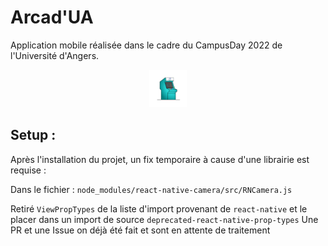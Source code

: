 # Arcad'UA

Application mobile réalisée dans le cadre du CampusDay 2022 de l'Université d'Angers.

<div style="text-align: center;" align="center" >
    <img src="./assets/logo.png" width="60" height="60" />
</div>

## Setup :

Après l'installation du projet, un fix temporaire à cause d'une librairie est requise :

Dans le fichier :
`node_modules/react-native-camera/src/RNCamera.js`

Retiré `ViewPropTypes` de la liste d'import provenant de `react-native` et le placer dans un import de source `deprecated-react-native-prop-types`
Une PR et une Issue on déjà été fait et sont en attente de traitement
